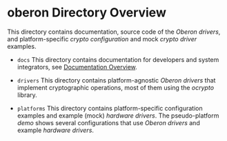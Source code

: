 # oberon Directory Overview

This directory contains documentation, source code of the _Oberon drivers_, and
platform-specific _crypto configuration_ and mock _crypto driver_ examples.

- `docs`
This directory contains documentation for developers and system integrators, see
[Documentation Overview](docs/Documentation_Overview.md).

- `drivers`
This directory contains platform-agnostic _Oberon drivers_ that implement
cryptographic operations, most of them using the _ocrypto_ library.

- `platforms`
This directory contains platform-specific configuration examples and example
(mock) _hardware drivers_. The pseudo-platform _demo_ shows several
configurations that use _Oberon drivers_ and example _hardware drivers_.

